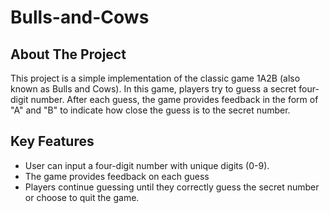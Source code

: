 # Bulls-and-Cows

## About The Project

This project is a simple implementation of the classic game 1A2B (also known as Bulls and Cows). In this game, players try to guess a secret four-digit number. After each guess, the game provides feedback in the form of "A" and "B" to indicate how close the guess is to the secret number.

## Key Features
- User can input a four-digit number with unique digits (0-9).
- The game provides feedback on each guess
- Players continue guessing until they correctly guess the secret number or choose to quit the game.